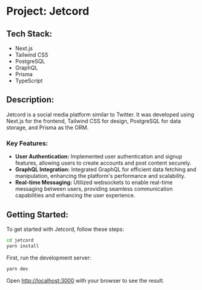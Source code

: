 # Project: Jetcord

## Tech Stack:

- Next.js
- Tailwind CSS
- PostgreSQL
- GraphQL
- Prisma
- TypeScript

## Description:

Jetcord is a social media platform similar to Twitter. It was developed using Next.js for the frontend, Tailwind CSS for design, PostgreSQL for data storage, and Prisma as the ORM.

### Key Features:

- **User Authentication:** Implemented user authentication and signup features, allowing users to create accounts and post content securely.
- **GraphQL Integration:** Integrated GraphQL for efficient data fetching and manipulation, enhancing the platform's performance and scalability.
- **Real-time Messaging:** Utilized websockets to enable real-time messaging between users, providing seamless communication capabilities and enhancing the user experience.

## Getting Started:

To get started with Jetcord, follow these steps:

```bash
cd jetcord
yarn install
```

First, run the development server:

```bash
yarn dev
```

Open [http://localhost:3000](http://localhost:3000) with your browser to see the result.
